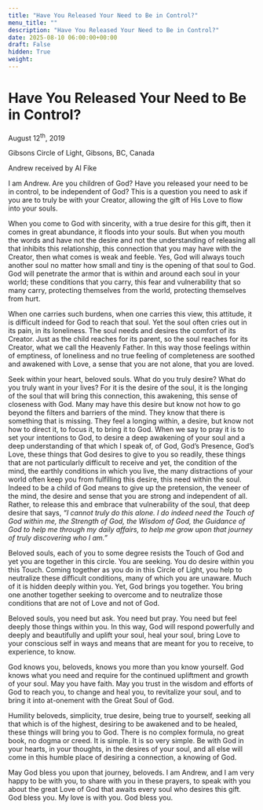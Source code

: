 ```yaml
---
title: "Have You Released Your Need to Be in Control?"
menu_title: ""
description: "Have You Released Your Need to Be in Control?"
date: 2025-08-10 06:00:00+00:00
draft: False
hidden: True
weight:
---
```

# Have You Released Your Need to Be in Control?

August 12<sup>th</sup>, 2019

Gibsons Circle of Light, Gibsons, BC, Canada

Andrew received by Al Fike

I am Andrew. Are you children of God? Have you released your need to be in control, to be independent of God? This is a question you need to ask if you are to truly be with your Creator, allowing the gift of His Love to flow into your souls.

When you come to God with sincerity, with a true desire for this gift, then it comes in great abundance, it floods into your souls. But when you mouth the words and have not the desire and not the understanding of releasing all that inhibits this relationship, this connection that you may have with the Creator, then what comes is weak and feeble. Yes, God will always touch another soul no matter how small and tiny is the opening of that soul to God. God will penetrate the armor that is within and around each soul in your world; these conditions that you carry, this fear and vulnerability that so many carry, protecting themselves from the world, protecting themselves from hurt.

When one carries such burdens, when one carries this view, this attitude, it is difficult indeed for God to reach that soul. Yet the soul often cries out in its pain, in its loneliness. The soul needs and desires the comfort of its Creator. Just as the child reaches for its parent, so the soul reaches for its Creator, what we call the Heavenly Father. In this way those feelings within of emptiness, of loneliness and no true feeling of completeness are soothed and awakened with Love, a sense that you are not alone, that you are loved.

Seek within your heart, beloved souls. What do you truly desire? What do you truly want in your lives? For it is the desire of the soul, it is the longing of the soul that will bring this connection, this awakening, this sense of closeness with God. Many may have this desire but know not how to go beyond the filters and barriers of the mind. They know that there is something that is missing. They feel a longing within, a desire, but know not how to direct it, to focus it, to bring it to God. When we say to pray it is to set your intentions to God, to desire a deep awakening of your soul and a deep understanding of that which I speak of, of God, God’s Presence, God’s Love, these things that God desires to give to you so readily, these things that are not particularly difficult to receive and yet, the condition of the mind, the earthly conditions in which you live, the many distractions of your world often keep you from fulfilling this desire, this need within the soul. Indeed to be a child of God means to give up the pretension, the veneer of the mind, the desire and sense that you are strong and independent of all. Rather, to release this and embrace that vulnerability of the soul, that deep desire that says, *“I cannot truly do this alone. I do indeed need the Touch of God within me, the Strength of God, the Wisdom of God, the Guidance of God to help me through my daily affairs, to help me grow upon that journey of truly discovering who I am.”*

Beloved souls, each of you to some degree resists the Touch of God and yet you are together in this circle. You are seeking. You do desire within you this Touch. Coming together as you do in this Circle of Light, you help to neutralize these difficult conditions, many of which you are unaware. Much of it is hidden deeply within you. Yet, God brings you together. You bring one another together seeking to overcome and to neutralize those conditions that are not of Love and not of God.

Beloved souls, you need but ask. You need but pray. You need but feel deeply those things within you. In this way, God will respond powerfully and deeply and beautifully and uplift your soul, heal your soul, bring Love to your conscious self in ways and means that are meant for you to receive, to experience, to know.

God knows you, beloveds, knows you more than you know yourself. God knows what you need and require for the continued upliftment and growth of your soul. May you have faith. May you trust in the wisdom and efforts of God to reach you, to change and heal you, to revitalize your soul, and to bring it into at-onement with the Great Soul of God.

Humility beloveds, simplicity, true desire, being true to yourself, seeking all that which is of the highest, desiring to be awakened and to be healed, these things will bring you to God. There is no complex formula, no great book, no dogma or creed. It is simple. It is so very simple. Be with God in your hearts, in your thoughts, in the desires of your soul, and all else will come in this humble place of desiring a connection, a knowing of God.

May God bless you upon that journey, beloveds. I am Andrew, and I am very happy to be with you, to share with you in these prayers, to speak with you about the great Love of God that awaits every soul who desires this gift. God bless you. My love is with you. God bless you.
